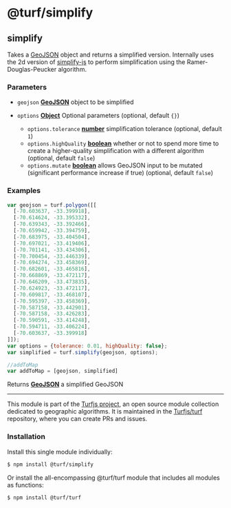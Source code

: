 # @turf/simplify

<!-- Generated by documentation.js. Update this documentation by updating the source code. -->

## simplify

Takes a [GeoJSON][1] object and returns a simplified version. Internally uses the 2d version of
[simplify-js][2] to perform simplification using the Ramer-Douglas-Peucker algorithm.

### Parameters

*   `geojson` **[GeoJSON][1]** object to be simplified
*   `options` **[Object][3]** Optional parameters (optional, default `{}`)

    *   `options.tolerance` **[number][4]** simplification tolerance (optional, default `1`)
    *   `options.highQuality` **[boolean][5]** whether or not to spend more time to create a higher-quality simplification with a different algorithm (optional, default `false`)
    *   `options.mutate` **[boolean][5]** allows GeoJSON input to be mutated (significant performance increase if true) (optional, default `false`)

### Examples

```javascript
var geojson = turf.polygon([[
  [-70.603637, -33.399918],
  [-70.614624, -33.395332],
  [-70.639343, -33.392466],
  [-70.659942, -33.394759],
  [-70.683975, -33.404504],
  [-70.697021, -33.419406],
  [-70.701141, -33.434306],
  [-70.700454, -33.446339],
  [-70.694274, -33.458369],
  [-70.682601, -33.465816],
  [-70.668869, -33.472117],
  [-70.646209, -33.473835],
  [-70.624923, -33.472117],
  [-70.609817, -33.468107],
  [-70.595397, -33.458369],
  [-70.587158, -33.442901],
  [-70.587158, -33.426283],
  [-70.590591, -33.414248],
  [-70.594711, -33.406224],
  [-70.603637, -33.399918]
]]);
var options = {tolerance: 0.01, highQuality: false};
var simplified = turf.simplify(geojson, options);

//addToMap
var addToMap = [geojson, simplified]
```

Returns **[GeoJSON][1]** a simplified GeoJSON

[1]: https://tools.ietf.org/html/rfc7946#section-3

[2]: http://mourner.github.io/simplify-js/

[3]: https://developer.mozilla.org/docs/Web/JavaScript/Reference/Global_Objects/Object

[4]: https://developer.mozilla.org/docs/Web/JavaScript/Reference/Global_Objects/Number

[5]: https://developer.mozilla.org/docs/Web/JavaScript/Reference/Global_Objects/Boolean

<!-- This file is automatically generated. Please don't edit it directly. If you find an error, edit the source file of the module in question (likely index.js or index.ts), and re-run "yarn docs" from the root of the turf project. -->

---

This module is part of the [Turfjs project](https://turfjs.org/), an open source module collection dedicated to geographic algorithms. It is maintained in the [Turfjs/turf](https://github.com/Turfjs/turf) repository, where you can create PRs and issues.

### Installation

Install this single module individually:

```sh
$ npm install @turf/simplify
```

Or install the all-encompassing @turf/turf module that includes all modules as functions:

```sh
$ npm install @turf/turf
```
